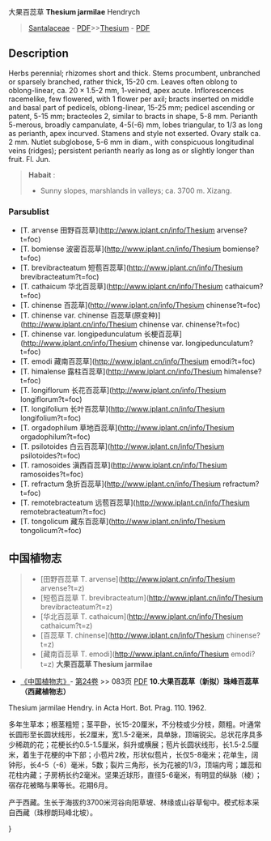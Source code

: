大果百蕊草 **Thesium jarmilae** Hendrych

> [Santalaceae](http://www.iplant.cn/info/Santalaceae?t=foc) - [PDF](http://www.iplant.cn/foc/pdf/Santalaceae.pdf)>>[Thesium](http://www.iplant.cn/info/Thesium?t=foc) - [PDF](http://www.iplant.cn/foc/pdf/Thesium.pdf)

## Description

Herbs perennial; rhizomes short and thick. Stems procumbent, unbranched or sparsely branched, rather thick, 15-20 cm. Leaves often oblong to oblong-linear, ca. 20 × 1.5-2 mm, 1-veined, apex acute. Inflorescences racemelike, few flowered, with 1 flower per axil; bracts inserted on middle and basal part of pedicels, oblong-linear, 15-25 mm; pedicel ascending or patent, 5-15 mm; bracteoles 2, similar to bracts in shape, 5-8 mm. Perianth 5-merous, broadly campanulate, 4-5(-6) mm, lobes triangular, to 1/3 as long as perianth, apex incurved. Stamens and style not exserted. Ovary stalk ca. 2 mm. Nutlet subglobose, 5-6 mm in diam., with conspicuous longitudinal veins (ridges); persistent perianth nearly as long as or slightly longer than fruit. Fl. Jun.
> **Habait** : 
>* Sunny slopes, marshlands in valleys; ca. 3700 m. Xizang.

### Parsublist

* [T.  arvense  田野百蕊草](http://www.iplant.cn/info/Thesium arvense?t=foc)
* [T.  bomiense  波密百蕊草](http://www.iplant.cn/info/Thesium bomiense?t=foc)
* [T.  brevibracteatum  短苞百蕊草](http://www.iplant.cn/info/Thesium brevibracteatum?t=foc)
* [T.  cathaicum  华北百蕊草](http://www.iplant.cn/info/Thesium cathaicum?t=foc)
* [T.  chinense  百蕊草](http://www.iplant.cn/info/Thesium chinense?t=foc)
* [T.  chinense var. chinense  百蕊草(原变种)](http://www.iplant.cn/info/Thesium chinense var. chinense?t=foc)
* [T.  chinense var. longipedunculatum  长梗百蕊草](http://www.iplant.cn/info/Thesium chinense var. longipedunculatum?t=foc)
* [T.  emodi  藏南百蕊草](http://www.iplant.cn/info/Thesium emodi?t=foc)
* [T.  himalense  露柱百蕊草](http://www.iplant.cn/info/Thesium himalense?t=foc)
* [T.  longiflorum  长花百蕊草](http://www.iplant.cn/info/Thesium longiflorum?t=foc)
* [T.  longifolium  长叶百蕊草](http://www.iplant.cn/info/Thesium longifolium?t=foc)
* [T.  orgadophilum  草地百蕊草](http://www.iplant.cn/info/Thesium orgadophilum?t=foc)
* [T.  psilotoides  白云百蕊草](http://www.iplant.cn/info/Thesium psilotoides?t=foc)
* [T.  ramosoides  滇西百蕊草](http://www.iplant.cn/info/Thesium ramosoides?t=foc)
* [T.  refractum  急折百蕊草](http://www.iplant.cn/info/Thesium refractum?t=foc)
* [T.  remotebracteatum  远苞百蕊草](http://www.iplant.cn/info/Thesium remotebracteatum?t=foc)
* [T.  tongolicum  藏东百蕊草](http://www.iplant.cn/info/Thesium tongolicum?t=foc)
## 中国植物志

> * [田野百蕊草  T.  arvense](http://www.iplant.cn/info/Thesium arvense?t=z)
> * [短苞百蕊草  T.  brevibracteatum](http://www.iplant.cn/info/Thesium brevibracteatum?t=z)
> * [华北百蕊草  T.  cathaicum](http://www.iplant.cn/info/Thesium cathaicum?t=z)
> * [百蕊草  T.  chinense](http://www.iplant.cn/info/Thesium chinense?t=z)
> * [藏南百蕊草  T.  emodi](http://www.iplant.cn/info/Thesium emodi?t=z)
**大果百蕊草 Thesium jarmilae**

* [《中国植物志》](http://www.iplant.cn/frps)- [第24卷](http://www.iplant.cn/frps/vol/24) >> 083页 [PDF](http://www.iplant.cn/frps/pdf/24/083.pdf)
**10.大果百蕊草（新拟）珠峰百蕊草（西藏植物志）**

Thesium jarmilae Hendry. in Acta Hort. Bot. Prag. 110. 1962.

多年生草本；根茎粗短；茎平卧，长15-20厘米，不分枝或少分枝，颇粗。叶通常长圆形至长圆状线形，长2厘米，宽1.5-2毫米，具单脉，顶端锐尖。总状花序具多少稀疏的花；花梗长约0.5-1.5厘米，斜升或横展；苞片长圆状线形，长1.5-2.5厘米，着生于花梗的中下部；小苞片2枚，形状似苞片，长仅5-8毫米；花单生，阔钟形，长4-5（-6）毫米，5数；裂片三角形，长为花被的1/3，顶端内弯；雄蕊和花柱内藏；子房柄长约2毫米。坚果近球形，直径5-6毫米，有明显的纵脉（棱）；宿存花被略与果等长。花期6月。

产于西藏。生长于海拔约3700米河谷向阳草坡、林缘或山谷草甸中。模式标本采自西藏（珠穆朗玛峰北坡）。

}